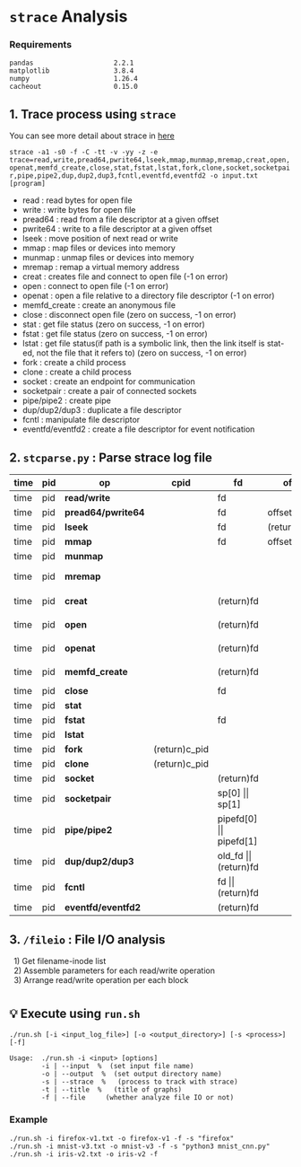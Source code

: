 # `strace` Analysis
### Requirements
```
pandas                    2.2.1
matplotlib                3.8.4
numpy                     1.26.4
cacheout                  0.15.0
```
## 1. Trace process using `strace`
You can see more detail about strace in [here](https://strace.io/)

`strace -a1 -s0 -f -C -tt -v -yy -z -e trace=read,write,pread64,pwrite64,lseek,mmap,munmap,mremap,creat,open,openat,memfd_create,close,stat,fstat,lstat,fork,clone,socket,socketpair,pipe,pipe2,dup,dup2,dup3,fcntl,eventfd,eventfd2 -o input.txt [program]`
* read : read bytes for open file<br>
* write : write bytes for open file<br>
* pread64 : read from a file descriptor at a given offset<br>
* pwrite64 : write to a file descriptor at a given offset<br>
* lseek : move position of next read or write<br>
* mmap : map files or devices into memory<br>
* munmap : unmap files or devices into memory<br>
* mremap : remap a virtual memory address<br>
* creat : creates file and connect to open file (-1 on error)<br>
* open : connect to open file (-1 on error)<br>
* openat : open a file relative to a directory file descriptor (-1 on error)<br>
* memfd_create : create an anonymous file<br>
* close : disconnect open file (zero on success, -1 on error)<br>
* stat : get file status (zero on success, -1 on error)<br>
* fstat : get file status (zero on success, -1 on error)<br>
* lstat : get file status(if path is a symbolic link, then the link itself is stat-ed, not the file that it refers to) (zero on success, -1 on error)<br>
* fork : create a child process<br>
* clone : create a child process<br>
* socket : create an endpoint for communication<br>
* socketpair : create a pair of connected sockets<br>
* pipe/pipe2 : create pipe<br>
* dup/dup2/dup3 : duplicate a file descriptor<br>
* fcntl : manipulate file descriptor<br>
* eventfd/eventfd2 : create a file descriptor for event notification<br>

## 2. `stcparse.py` : Parse strace log file &nbsp;&nbsp; 
**time** | **pid** | **op** | **cpid** | **fd** | **offset** | **flag** | **length** | **mem\_addr** | **filename** | **inode**
---- | ---- | ---- | ---- | ---- | ---- | ---- | ---- | ---- | ---- | ----
time | pid | **read/write** | | fd | | | (return)count | | `<filename>` | |
time | pid | **pread64/pwrite64** | | fd | offset (pos) | | (return)count | | `<filename>` | |
time | pid | **lseek** | | fd | (return)offset | origin | offset | | `<filename>` |
time | pid | **mmap** | | fd | offset | | length | (return)addr | `<filename>` |
time | pid | **munmap** | | | | | length | addr | |
time | pid | **mremap** | | | | | new\_len | old\_addr \|\| (return)new\_addr | |
time | pid | **creat** | | (return)fd | | | | | \*pathname=>`<filename>` |
time | pid | **open** | | (return)fd | | flags | | | \*filename=>`<filename>` |
time | pid | **openat** | | (return)fd | | flags | | | \*pathname=>`<filename>` |
time | pid | **memfd_create** | | (return)fd | | flags | | | \*name =>`<filename>`| |
time | pid | **close** | | fd | | | | | `<filename>` | |
time | pid | **stat** | | | | | st\_size | | \*path | st\_ino |
time | pid | **fstat** | | fd | | | st\_size | | `<filename>` | st\_ino |
time | pid | **lstat** | | | | | st\_size | | \*path | st\_ino |
time | pid | **fork** | (return)c\_pid | | | | | | | |
time | pid | **clone** | (return)c\_pid | | | flags | | | | |
time | pid | **socket** | | (return)fd | | | | | `<socket>` | |
time | pid | **socketpair** | | sp[0] \|\| sp[1] | | | | | `<socket1>`\|\|`<socket2>` | |
time | pid | **pipe/pipe2** | | pipefd[0] \|\| pipefd[1] | | | | | `<pipe1>`\|\|`<pipe2>` | |
time | pid | **dup/dup2/dup3** | | old_fd \|\| (return)fd | | | | | `<filename1>`\|\|`<filename2>` | |
time | pid | **fcntl** | | fd \|\| (return)fd | | flags | | | `<filename1>`\|\|`<filename2>` | |
time | pid | **eventfd/eventfd2** | | (return)fd | | | initval | | `<filename>` | |

## 3. `/fileio` : File I/O analysis &nbsp;&nbsp; 
&nbsp;&nbsp;1) Get filename-inode list<br>
&nbsp;&nbsp;2) Assemble parameters for each read/write operation<br>
&nbsp;&nbsp;3) Arrange read/write operation per each block<br>

#

## :bulb: Execute using `run.sh`
`./run.sh [-i <input_log_file>] [-o <output_directory>] [-s <process>] [-f]`

```
Usage:  ./run.sh -i <input> [options]
        -i | --input  %  (set input file name)
        -o | --output  %  (set output directory name)
        -s | --strace  %   (process to track with strace)
        -t | --title  %   (title of graphs)
        -f | --file     (whether analyze file IO or not)
```
### Example
`./run.sh -i firefox-v1.txt -o firefox-v1 -f -s "firefox"` <br>
`./run.sh -i mnist-v3.txt -o mnist-v3 -f -s "python3 mnist_cnn.py"` <br>
`./run.sh -i iris-v2.txt -o iris-v2 -f`